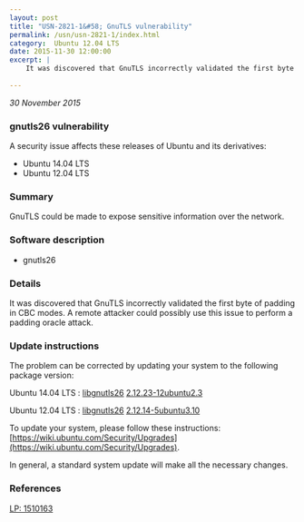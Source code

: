 ```yaml
---
layout: post
title: "USN-2821-1&#58; GnuTLS vulnerability"
permalink: /usn/usn-2821-1/index.html
category:  Ubuntu 12.04 LTS
date: 2015-11-30 12:00:00
excerpt: |
    It was discovered that GnuTLS incorrectly validated the first byte of padding in CBC modes. A remote attacker could possibly use this issue to perform a padding oracle attack. 
    
--- 
```

 
 

*30 November 2015*

### gnutls26 vulnerability

A security issue affects these releases of Ubuntu and its derivatives:

* Ubuntu 14.04 LTS
* Ubuntu 12.04 LTS

### Summary

GnuTLS could be made to expose sensitive information over the network. 

### Software description

* gnutls26 

### Details

It was discovered that GnuTLS incorrectly validated the first byte of padding in CBC modes. A remote attacker could possibly use this issue to perform a padding oracle attack. 

### Update instructions

The problem can be corrected by updating your system to the following package version:

Ubuntu 14.04 LTS
 : [libgnutls26](https://launchpad.net/ubuntu/+source/gnutls26) <span> [2.12.23-12ubuntu2.3](https://launchpad.net/ubuntu/+source/gnutls26/2.12.23-12ubuntu2.3) </span> 

Ubuntu 12.04 LTS
 : [libgnutls26](https://launchpad.net/ubuntu/+source/gnutls26) <span> [2.12.14-5ubuntu3.10](https://launchpad.net/ubuntu/+source/gnutls26/2.12.14-5ubuntu3.10) </span> 

To update your system, please follow these instructions: [https://wiki.ubuntu.com/Security/Upgrades](https://wiki.ubuntu.com/Security/Upgrades).

In general, a standard system update will make all the necessary changes. 

### References

 
 [LP: 1510163](https://launchpad.net/bugs/1510163)
 

